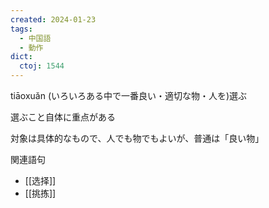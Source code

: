```yaml
---
created: 2024-01-23
tags:
  - 中国語
  - 動作
dict:
  ctoj: 1544
---
```

tiāoxuǎn
(いろいろある中で一番良い・適切な物・人を)選ぶ

選ぶこと自体に重点がある

対象は具体的なもので、人でも物でもよいが、普通は「良い物」

関連語句
- [[选择]]
- [[挑拣]]
